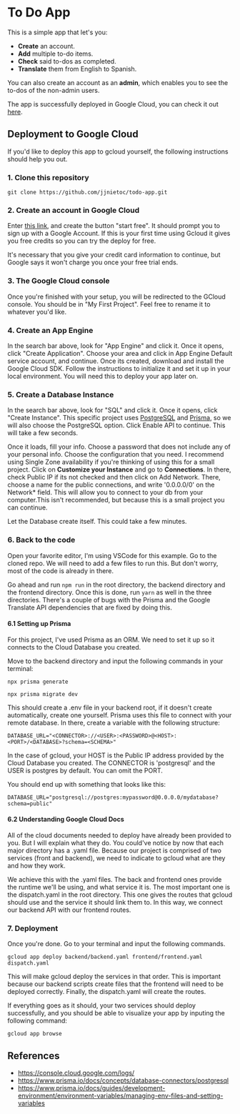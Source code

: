 # To Do App

This is a simple app that let's you:

- **Create** an account.
- **Add** multiple to-do items.
- **Check** said to-dos as completed.
- **Translate** them from English to Spanish.

You can also create an account as an **admin**, which enables you to see the to-dos of the non-admin users.

The app is successfully deployed in Google Cloud, you can check it out [here](https://spring-ember-377519.uc.r.appspot.com/).

## Deployment to Google Cloud

If you'd like to deploy this app to gcloud yourself, the following instructions should help you out.

### 1. Clone this repository

```
git clone https://github.com/jjnietoc/todo-app.git
```

### 2. Create an account in Google Cloud

Enter [this link](https://cloud.google.com/), and create the button "start free". It should prompt you to sign up with a Google Account. If this is your first time using Gcloud it gives you free credits so you can try the deploy for free.

It's necessary that you give your credit card information to continue, but Google says it won't charge you once your free trial ends.

### 3. The Google Cloud console

Once you're finished with your setup, you will be redirected to the GCloud console. You should be in "My First Project". Feel free to rename it to whatever you'd like.

### 4. Create an App Engine

In the search bar above, look for "App Engine" and click it. Once it opens, click "Create Application". Choose your area and click in App Engine Default service account, and continue. Once its created, download and install the Google Cloud SDK. Follow the instructions to initialize it and set it up in your local environment. You will need this to deploy your app later on.

### 5. Create a Database Instance

In the search bar above, look for "SQL" and click it. Once it opens, click "Create Instance". This specific project uses [PostgreSQL](https://www.postgresql.org/) and [Prisma](https://www.prisma.io/docs/concepts/overview/what-is-prisma), so we will also choose the PostgreSQL option. Click Enable API to continue. This will take a few seconds.

Once it loads, fill your info. Choose a password that does not include any of your personal info. Choose the configuration that you need. I recommend using Single Zone availability if you're thinking of using this for a small project. Click on **Customize your Instance** and go to **Connections**. In there, check Public IP if its not checked and then click on Add Network. There, choose a name for the public connections, and write '0.0.0.0/0' on the Network\* field. This will allow you to connect to your db from your computer.This isn't recommended, but because this is a small project you can continue.

Let the Database create itself. This could take a few minutes.

### 6. Back to the code

Open your favorite editor, I'm using VSCode for this example. Go to the cloned repo. We will need to add a few files to run this. But don't worry, most of the code is already in there.

Go ahead and run `npm run` in the root directory, the backend directory and the frontend directory. Once this is done, run `yarn` as well in the three directories. There's a couple of bugs with the Prisma and the Google Translate API dependencies that are fixed by doing this.

#### 6.1 Setting up Prisma

For this project, I've used Prisma as an ORM. We need to set it up so it connects to the Cloud Database you created.

Move to the backend directory and input the following commands in your terminal:

```
npx prisma generate
```

```
npx prisma migrate dev
```

This should create a .env file in your backend root, if it doesn't create automatically, create one yourself. Prisma uses this file to connect with your remote database. In there, create a variable with the following structure:

```
DATABASE_URL="<CONNECTOR>://<USER>:<PASSWORD>@<HOST>:<PORT>/<DATABASE>?schema=<SCHEMA>"
```

In the case of gcloud, your HOST is the Public IP address provided by the Cloud Database you created. The CONNECTOR is 'postgresql' and the USER is postgres by default. You can omit the PORT.

You should end up with something that looks like this:

```
DATABASE_URL="postgresql://postgres:mypassword@0.0.0.0/mydatabase?schema=public"
```

#### 6.2 Understanding Google Cloud Docs

All of the cloud documents needed to deploy have already been provided to you. But I will explain what they do. You could've notice by now that each major directory has a .yaml file. Because our project is comprised of two services (front and backend), we need to indicate to gcloud what are they and how they work.

We achieve this with the .yaml files. The back and frontend ones provide the runtime we'll be using, and what service it is. The most important one is the dispatch.yaml in the root directory. This one gives the routes that gcloud should use and the service it should link them to. In this way, we connect our backend API with our frontend routes.

### 7. Deployment

Once you're done. Go to your terminal and input the following commands.

```
gcloud app deploy backend/backend.yaml frontend/frontend.yaml dispatch.yaml
```

This will make gcloud deploy the services in that order. This is important because our backend scripts create files that the frontend will need to be deployed correctly. Finally, the dispatch.yaml will create the routes.

If everything goes as it should, your two services should deploy successfully, and you should be able to visualize your app by inputing the following command:

```
gcloud app browse
```

## References

- https://console.cloud.google.com/logs/
- https://www.prisma.io/docs/concepts/database-connectors/postgresql
- https://www.prisma.io/docs/guides/development-environment/environment-variables/managing-env-files-and-setting-variables

